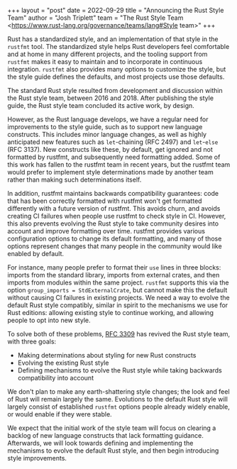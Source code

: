 +++
layout = "post"
date = 2022-09-29
title = "Announcing the Rust Style Team"
author = "Josh Triplett"
team = "The Rust Style Team <https://www.rust-lang.org/governance/teams/lang#Style team>"
+++

Rust has a standardized style, and an implementation of that style in the
`rustfmt` tool. The standardized style helps Rust developers feel comfortable
and at home in many different projects, and the tooling support from `rustfmt`
makes it easy to maintain and to incorporate in continuous integration.
`rustfmt` also provides many options to customize the style, but the style
guide defines the defaults, and most projects use those defaults.

The standard Rust style resulted from development and discussion within the
Rust style team, between 2016 and 2018. After publishing the style guide, the
Rust style team concluded its active work, by design.

However, as the Rust language develops, we have a regular need for improvements
to the style guide, such as to support new language constructs. This includes
minor language changes, as well as highly anticipated new features such as
`let`-chaining (RFC 2497) and `let`-`else` (RFC 3137). New constructs like
these, by default, get ignored and not formatted by rustfmt, and subsequently
need formatting added. Some of this work has fallen to the rustfmt team in
recent years, but the rustfmt team would prefer to implement style
determinations made by another team rather than making such determinations
itself.

In addition, rustfmt maintains backwards compatibility guarantees: code that
has been correctly formatted with rustfmt won't get formatted differently with
a future version of rustfmt. This avoids churn, and avoids creating CI failures
when people use rustfmt to check style in CI. However, this also prevents
evolving the Rust style to take community desires into account and improve
formatting over time. rustfmt provides various configuration options to change
its default formatting, and many of those options represent changes that many
people in the community would like enabled by default.

For instance, many people prefer to format their `use` lines in three blocks:
imports from the standard library, imports from external crates, and then
imports from modules within the same project. `rustfmt` supports this via the
option `group_imports = StdExternalCrate`, but cannot make this the default
without causing CI failures in existing projects. We need a way to evolve the
default Rust style compatibly, similar in spirit to the mechanisms we use for
Rust editions: allowing existing style to continue working, and allowing people
to opt into new style.

To solve both of these problems, [RFC
3309](https://rust-lang.github.io/rfcs/3309-style-team.html) has revived the
Rust style team, with three goals:

- Making determinations about styling for new Rust constructs
- Evolving the existing Rust style
- Defining mechanisms to evolve the Rust style while taking backwards
  compatibility into account

We don't plan to make any earth-shattering style changes; the look and feel of
Rust will remain largely the same. Evolutions to the default Rust style will
largely consist of established `rustfmt` options people already widely enable,
or would enable if they were stable.

We expect that the initial work of the style team will focus on clearing a
backlog of new language constructs that lack formatting guidance. Afterwards,
we will look towards defining and implementing the mechanisms to evolve the
default Rust style, and then begin introducing style improvements.
